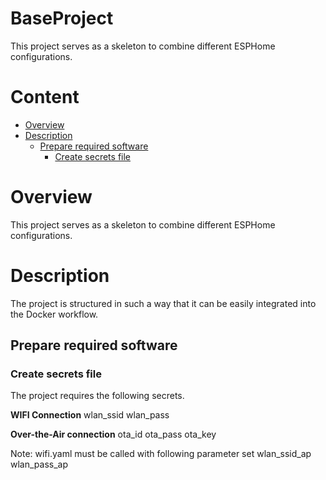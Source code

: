 # BaseProject  <!-- omit in toc -->

This project serves as a skeleton to combine different ESPHome configurations. 

# Content <!-- omit in toc -->

- [Overview](#overview)
- [Description](#description)
  - [Prepare required software](#prepare-required-software)
    - [Create secrets file](#create-secrets-file)


# Overview

This project serves as a skeleton to combine different ESPHome configurations.

# Description

The project is structured in such a way that it can be easily integrated into the Docker workflow.

## Prepare required software

### Create secrets file

The project requires the following secrets.

**WIFI Connection**
wlan_ssid
wlan_pass

**Over-the-Air connection**
ota_id
ota_pass
ota_key

Note: wifi.yaml must be called with following parameter set
wlan_ssid_ap
wlan_pass_ap


